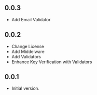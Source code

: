 ## 0.0.3
- Add Email Validator
## 0.0.2
- Change License
- Add Middelware
- Add Validators
- Enhance Key Verification with Validators

## 0.0.1
- Initial version.
